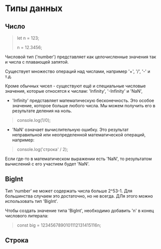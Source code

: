 # Типы данных

## Число
>let n = 123;
>
>n = 12.3456;

Числовой тип ('number') представляет как целочисленные значения так и числа с плавающей запятой.

Существует множество операций над числами, например '+', '/', '-' и т.д.

Кроме обычных чисел - существуют ещё и специальные числовые значения, которые относятся к числам: 'Infinity', '-Infinity' и 'NaN',

* 'Infinity' представляет математическую бесконечность. Это особое значение, которое больше любого числа.
Мы можем получить его в результате деления на ноль.
> console.log(1/0);
* 'NaN' означает вычислительную ошибку. Это результат неправильной или неопределенной математической операций, например:
> console.log('строка' / 2);

Если где-то в математическом выражении есть 'NaN', то результатом вычислений с его участием будет 'NaN'.

## BigInt
Тип 'number' не может содержать числа больше 2^53-1. Для большинства случаем это достаточно, но не всегда.
ДЛя этого можно использовать тип 'BigInt'.

Чтобы создать значение типа 'BigInt', необходимо добавить 'n' в конец числового литерала:
> const big = 1234567890101112131415116n;

## Строка
